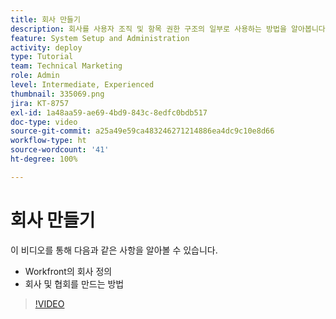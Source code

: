 ```yaml
---
title: 회사 만들기
description: 회사를 사용자 조직 및 항목 권한 구조의 일부로 사용하는 방법을 알아봅니다. 그런 다음 조직을 위한 회사를 만듭니다.
feature: System Setup and Administration
activity: deploy
type: Tutorial
team: Technical Marketing
role: Admin
level: Intermediate, Experienced
thumbnail: 335069.png
jira: KT-8757
exl-id: 1a48aa59-ae69-4bd9-843c-8edfc0bdb517
doc-type: video
source-git-commit: a25a49e59ca483246271214886ea4dc9c10e8d66
workflow-type: ht
source-wordcount: '41'
ht-degree: 100%

---
```


# 회사 만들기

이 비디오를 통해 다음과 같은 사항을 알아볼 수 있습니다.

* Workfront의 회사 정의
* 회사 및 협회를 만드는 방법

>[!VIDEO](https://video.tv.adobe.com/v/335069/?quality=12&learn=on)
